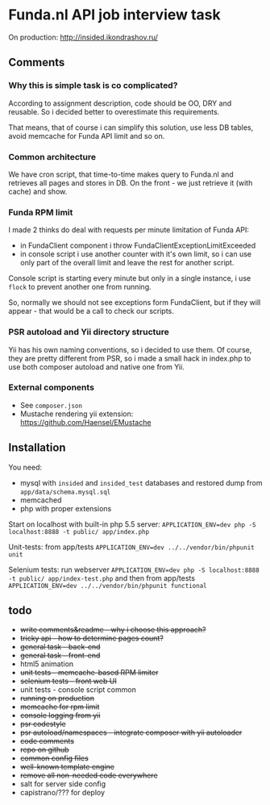 # Funda.nl API job interview task

On production: http://insided.ikondrashov.ru/

## Comments

### Why this is simple task is co complicated?

According to assignment description, code should be OO, DRY and reusable.
So i decided better to overestimate this requirements.

That means, that of course i can simplify this solution, use less DB tables, avoid memcache for Funda API limit and so on.

### Common architecture

We have cron script, that time-to-time makes query to Funda.nl and retrieves all pages and stores in DB.
On the front - we just retrieve it (with cache) and show.

### Funda RPM limit

I made 2 thinks do deal with requests per minute limitation of Funda API:

* in FundaClient component i throw FundaClientExceptionLimitExceeded
* in console script i use another counter with it's own limit, so i can use only part of the overall limit and leave the rest for another script.

Console script is starting every minute but only in a single instance, i use `flock` to prevent another one from running.

So, normally we should not see exceptions form FundaClient, but if they will appear - that would be a call to check our scripts.

### PSR autoload and Yii directory structure

Yii has his own naming conventions, so i decided to use them.
Of course, they are pretty different from PSR, so i made a small hack in index.php
to use both composer autoload and native one from Yii.

### External components

* See `composer.json`
* Mustache rendering yii extension: https://github.com/Haensel/EMustache

## Installation

You need:

* mysql with `insided` and `insided_test` databases and restored dump from `app/data/schema.mysql.sql`
* memcached
* php with proper extensions

Start on localhost with built-in php 5.5 server: `APPLICATION_ENV=dev php -S localhost:8888 -t public/ app/index.php`

Unit-tests: from app/tests `APPLICATION_ENV=dev ../../vendor/bin/phpunit unit`

Selenium tests: run webserver `APPLICATION_ENV=dev php -S localhost:8888 -t public/ app/index-test.php`
 and then from app/tests `APPLICATION_ENV=dev ../../vendor/bin/phpunit functional`

## todo

* ~~write comments&readme - why i choose this approach?~~
* ~~tricky api - how to determine pages count?~~
* ~~general task - back-end~~
* ~~general task - front-end~~
* html5 animation
* ~~unit tests - memcache-based RPM limiter~~
* ~~selenium tests - front web UI~~
* unit tests - console script common
* ~~running on production~~
* ~~memcache for rpm limit~~
* ~~console logging from yii~~
* ~~psr codestyle~~
* ~~psr autoload/namespaces - integrate composer with yii autoloader~~
* ~~code comments~~
* ~~repo on github~~
* ~~common config files~~
* ~~well-known template engine~~
* ~~remove all non-needed code everywhere~~
* salt for server side config
* capistrano/??? for deploy
